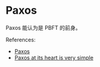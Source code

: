 # Paxos

Paxos 能认为是 PBFT 的前身。

References:
- [Paxos](https://martinfowler.com/articles/patterns-of-distributed-systems/paxos.html)
- [Paxos at its heart is very simple](https://blog.the-pans.com/paxos-explained/)

